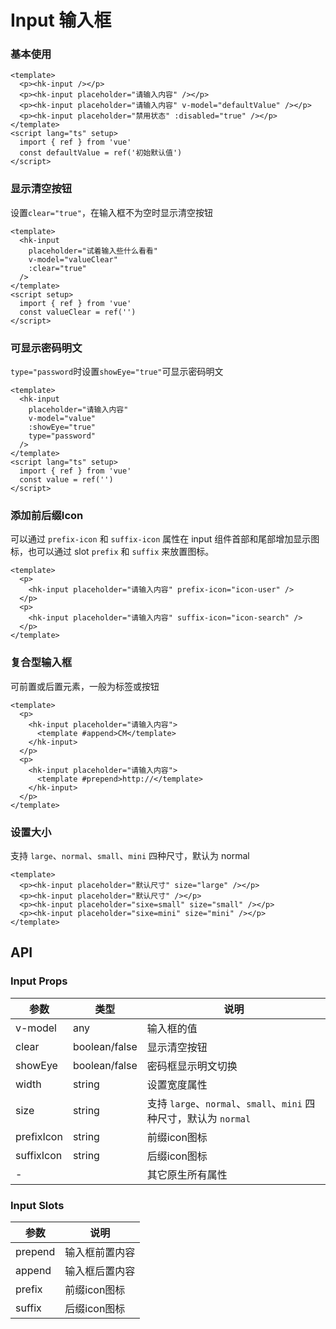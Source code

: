 # Input 输入框

### 基本使用

```vue demo
<template>
  <p><hk-input /></p>
  <p><hk-input placeholder="请输入内容" /></p>
  <p><hk-input placeholder="请输入内容" v-model="defaultValue" /></p>
  <p><hk-input placeholder="禁用状态" :disabled="true" /></p>
</template>
<script lang="ts" setup>
  import { ref } from 'vue'
  const defaultValue = ref('初始默认值')
</script>

```

### 显示清空按钮

设置`clear="true"`，在输入框不为空时显示清空按钮

```vue demo
<template>
  <hk-input
    placeholder="试着输入些什么看看"
    v-model="valueClear"
    :clear="true"
  />
</template>
<script setup>
  import { ref } from 'vue'
  const valueClear = ref('')
</script>

```

### 可显示密码明文

`type="password`时设置`showEye="true"`可显示密码明文

```vue demo
<template>
  <hk-input
    placeholder="请输入内容"
    v-model="value"
    :showEye="true"
    type="password"
  />
</template>
<script lang="ts" setup>
  import { ref } from 'vue'
  const value = ref('')
</script>

```

### 添加前后缀Icon

可以通过 `prefix-icon` 和 `suffix-icon` 属性在 input 组件首部和尾部增加显示图标，也可以通过 slot `prefix` 和 `suffix` 来放置图标。

```vue demo
<template>
  <p>
    <hk-input placeholder="请输入内容" prefix-icon="icon-user" />
  </p>
  <p>
    <hk-input placeholder="请输入内容" suffix-icon="icon-search" />
  </p>
</template>

```

### 复合型输入框

可前置或后置元素，一般为标签或按钮

```vue demo
<template>
  <p>
    <hk-input placeholder="请输入内容">
      <template #append>CM</template>
    </hk-input>
  </p>
  <p>
    <hk-input placeholder="请输入内容">
      <template #prepend>http://</template>
    </hk-input>
  </p>
</template>

```

### 设置大小

支持 `large`、`normal`、`small`、`mini` 四种尺寸，默认为 normal

```vue demo
<template>
  <p><hk-input placeholder="默认尺寸" size="large" /></p>
  <p><hk-input placeholder="默认尺寸" /></p>
  <p><hk-input placeholder="sixe=small" size="small" /></p>
  <p><hk-input placeholder="sixe=mini" size="mini" /></p>
</template>

```

## API

### Input Props

|参数|类型|说明|
|----------|--------------|--------|
|v-model        | any            |输入框的值|
|clear          | boolean/false  |显示清空按钮|
|showEye        | boolean/false  |密码框显示明文切换|
|width          | string         |设置宽度属性|
|size           | string         |支持 `large`、`normal`、`small`、`mini` 四种尺寸，默认为 `normal`|
|prefixIcon     | string         |前缀icon图标|
|suffixIcon     | string         |后缀icon图标|
|-              |                |其它原生所有属性|

### Input Slots

|参数|说明|
|----------|--------|
|prepend         |输入框前置内容|
|append          |输入框后置内容|
|prefix          |前缀icon图标|
|suffix          |后缀icon图标|
